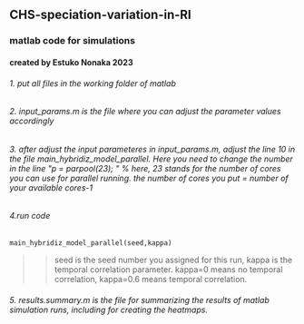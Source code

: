 ## CHS-speciation-variation-in-RI
### matlab code for simulations 
#### created by Estuko Nonaka 2023 #####

###### 1. put all files in the working folder of matlab
   
###### 2. input_params.m is the file where you can adjust the parameter values accordingly
   
###### 3. after adjust the input parameteres in input_params.m, adjust the line 10 in the file main_hybridiz_model_parallel. Here you need to change the number in the line "p = parpool(23); " % here, 23 stands for the number of cores you can use for parallel running. the number of cores you put = number of your available cores-1
   
###### 4.run code 
```
main_hybridiz_model_parallel(seed,kappa)
```
>> seed is the seed number you assigned for this run, kappa is the temporal correlation parameter. kappa=0 means no temporal correlation, kappa=0.6 means temporal correlation.

###### 5. results.summary.m is the file for summarizing the results of matlab simulation runs, including for creating the heatmaps. 
   



